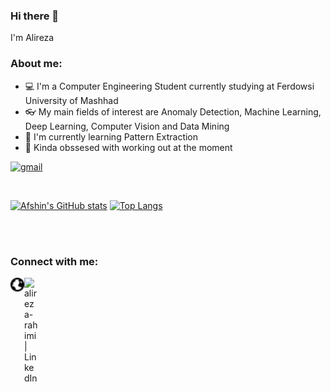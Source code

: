 ### Hi there 👋
I'm Alireza

### About me: 
<!-- <img align="left" src="https://https://i.redd.it/mds31m44jjv51.png" height="120px"> -->
- 💻 I'm a Computer Engineering Student currently studying at Ferdowsi University of Mashhad
- 👓 My main fields of interest are Anomaly Detection, Machine Learning, Deep Learning, Computer Vision and Data Mining
- 🌱 I'm currently learning Pattern Extraction
- 💪 Kinda obssesed with working out at the moment
 
<!-- Taken from https://github.com/Galiold/Galiold/blob/main/README.md  -->
[![gmail](https://img.shields.io/static/v1?style=flat-square&logo=gmail&label=&message=Alireza-Rahimi&labelColor=313131&color=313131)](mailto:rahimialireza.az@gmail.com)
<!-- [![cv](https://img.shields.io/static/v1?style=flat-square&logo=docusign&label=&message=CV&labelColor=313131&color=313131)](https://ashthefallen.github.io/resume.pdf)   -->

<br />

[![Afshin's GitHub stats](https://github-readme-stats.vercel.app/api?username=alireza9978&theme=tokyonight)](https://github.com/anuraghazra/github-readme-stats)
[![Top Langs](https://github-readme-stats.vercel.app/api/top-langs/?username=alireza9978&layout=compact&theme=tokyonight)](https://github.com/anuraghazra/github-readme-stats)

<br /><br />

### Connect with me: 
<!-- Taken from https://raw.githubusercontent.com/alfreddagenais/alfreddagenais/master/README.md -->
[<img align="left" alt="alireza9978.githib.io" width="22px" src="https://raw.githubusercontent.com/iconic/open-iconic/master/svg/globe.svg" />][website]
<!-- [<img align="left" alt="FromAsh2Dust | Twitter" width="22px" src="https://cdn.jsdelivr.net/npm/simple-icons@v3/icons/twitter.svg" />][twitter] -->
[<img align="left" alt="alireza-rahimi | LinkedIn" width="22px" src="https://cdn.jsdelivr.net/npm/simple-icons@v3/icons/linkedin.svg" />][linkedin]

<br /><br />

[website]: https://alireza9978.github.io
[linkedin]: https://linkedin.com/in/rahimialireza9978
